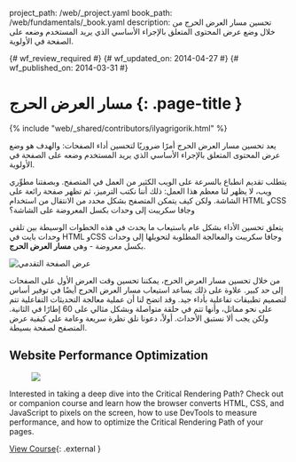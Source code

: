 project_path: /web/_project.yaml
book_path: /web/fundamentals/_book.yaml
description: تحسين مسار العرض الحرج من خلال وضع عرض المحتوى المتعلق بالإجراء الأساسي الذي يريد المستخدم وضعه على الصفحة في الأولوية.

{# wf_review_required #}
{# wf_updated_on: 2014-04-27 #}
{# wf_published_on: 2014-03-31 #}

# مسار العرض الحرج {: .page-title }

{% include "web/_shared/contributors/ilyagrigorik.html" %}


يعد تحسين مسار العرض الحرج أمرًا ضروريًا لتحسين أداء الصفحات: والهدف هو وضع عرض المحتوى المتعلق بالإجراء الأساسي الذي يريد المستخدم وضعه على الصفحة في الأولوية.

يتطلب تقديم انطباع بالسرعة على الويب الكثير من العمل في المتصفح. وبصفتنا مطوِّري ويب، لا يظهر لنا معظم هذا العمل: ذلك أننا نكتب الترميز، ثم تظهر صفحة رائعة على الشاشة. ولكن كيف يتمكن المتصفح بشكل محدد من الانتقال من استخدام HTML وCSS وجافا سكريبت إلى وحدات بكسل المعروضة على الشاشة؟

يتعلق تحسين الأداء بشكل عام باستيعاب ما يحدث في هذه الخطوات الوسيطة بين تلقي وحدات بايت في HTML وCSS وجافا سكريبت والمعالجة المطلوبة لتحويلها إلى وحدات بكسل معروضة - وهي **مسار العرض الحرج**.

<img src="images/progressive-rendering.png" class="center" alt="عرض الصفحة التقدمي">

من خلال تحسين مسار العرض الحرج، يمكننا تحسين وقت العرض الأول على الصفحات إلى حد كبير. علاوة على ذلك يساعد استيعاب مسار العرض الحرج أيضًا في توفير أساس لتصميم تطبيقات تفاعلية بأداء جيد. وقد اتضح لنا أن عملية معالجة التحديثات التفاعلية تتم على نحو مماثل، وأنها تتم في حلقة متواصلة وبشكل مثالي على 60 إطارًا في الثانية. ولكن يجب ألا نستبق الأحداث. أولاً، دعونا نلق نظرة سريعة وعامة على كيفية عرض المتصفح لصفحة بسيطة.


## Website Performance Optimization
<!-- TODO: Verify Udacity course fits here -->
<div class="attempt-right">
  <figure>
    <img src="images/crp-udacity.png">
  </figure>
</div>

Interested in taking a deep dive into the Critical Rendering Path? Check out or companion course and learn how the browser converts HTML, CSS, and JavaScript to pixels on the screen, how to use DevTools to measure performance, and how to optimize the Critical Rendering Path of your pages.

[View Course](https://udacity.com/ud884){: .external }





